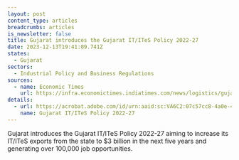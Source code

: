 ```yaml
---
layout: post
content_type: articles
breadcrumbs: articles
is_newsletter: false
title: Gujarat introduces the Gujarat IT/ITeS Policy 2022-27
date: 2023-12-13T19:41:09.741Z
states:
  - Gujarat
sectors:
  - Industrial Policy and Business Regulations
sources:
  - name: Economic Times
    url: https://infra.economictimes.indiatimes.com/news/logistics/gujarat-unveils-it/ites-policy-targets-rs-25k-crore-exports-in-5-years/105722537
details:
  - url: https://acrobat.adobe.com/id/urn:aaid:sc:VA6C2:07c57cc8-4a0e-4385-9dab-06f6ea7f3c21
    name: Gujarat IT/ITeS Policy 2022-27
---
```

Gujarat introduces the Gujarat IT/ITeS Policy 2022-27 aiming to increase its IT/ITeS exports from the state to $3 billion in the next five years and generating over 100,000 job opportunities.
